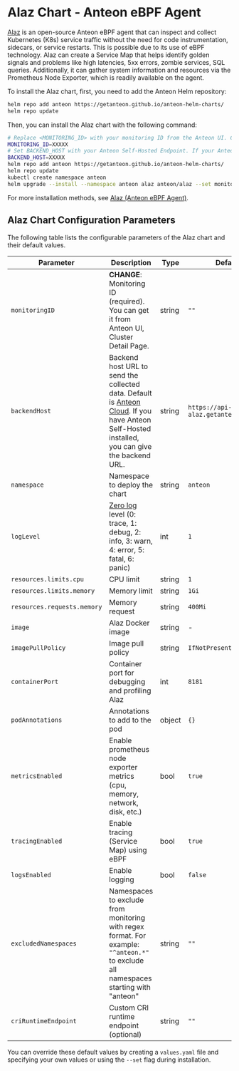 # Alaz Chart - Anteon eBPF Agent

[Alaz](https://github.com//alaz) is an open-source Anteon eBPF agent that can inspect and collect Kubernetes (K8s) service traffic without the need for code instrumentation, sidecars, or service restarts. This is possible due to its use of eBPF technology. Alaz can create a Service Map that helps identify golden signals and problems like high latencies, 5xx errors, zombie services, SQL queries. Additionally, it can gather system information and resources via the Prometheus Node Exporter, which is readily available on the agent.

To install the Alaz chart, first, you need to add the Anteon Helm repository:

```bash
helm repo add anteon https://getanteon.github.io/anteon-helm-charts/
helm repo update
```

Then, you can install the Alaz chart with the following command:
```bash
# Replace <MONITORING_ID> with your monitoring ID from the Anteon UI. Change XXXXX with your monitoring ID.
MONITORING_ID=XXXXX
# Set BACKEND_HOST with your Anteon Self-Hosted Endpoint. If your Anteon Self-Hosted endpoint is http://localhost:8014, then BACKEND_HOST=http://localhost:8014/api
BACKEND_HOST=XXXXX
helm repo add anteon https://getanteon.github.io/anteon-helm-charts/
helm repo update
kubectl create namespace anteon
helm upgrade --install --namespace anteon alaz anteon/alaz --set monitoringID=$MONITORING_ID --set backendHost=$BACKEND_HOST
```

For more installation methods, see [Alaz (Anteon eBPF Agent)](https://github.com/getanteon/alaz).

## Alaz Chart Configuration Parameters

The following table lists the configurable parameters of the Alaz chart and their default values.

| Parameter | Description | Type | Default |
| --- | --- | --- | --- |
| `monitoringID` | **CHANGE**: Monitoring ID (required). You can get it from Anteon UI, Cluster Detail Page. | string | `""` |
| `backendHost` | Backend host URL to send the collected data. Default is [Anteon Cloud](https://app.getanteon.com/). If you have Anteon Self-Hosted installed, you can give the backend URL. | string | `https://api-alaz.getanteon.com:443` |
| `namespace` | Namespace to deploy the chart | string | `anteon` |
| `logLevel` | [Zero log](https://github.com/rs/zerolog) level (0: trace, 1: debug, 2: info, 3: warn, 4: error, 5: fatal, 6: panic) | int | `1` |
| `resources.limits.cpu` | CPU limit | string | `1` |
| `resources.limits.memory` | Memory limit | string | `1Gi` |
| `resources.requests.memory` | Memory request | string | `400Mi` |
| `image` | Alaz Docker image | string | - |
| `imagePullPolicy` | Image pull policy | string | `IfNotPresent` |
| `containerPort` | Container port for debugging and profiling Alaz | int | `8181` |
| `podAnnotations` | Annotations to add to the pod | object | `{}` |
| `metricsEnabled` | Enable prometheus node exporter metrics (cpu, memory, network, disk, etc.) | bool | `true` |
| `tracingEnabled` | Enable tracing (Service Map) using eBPF | bool | `true` |
| `logsEnabled` | Enable logging | bool | `false` |
| `excludedNamespaces` | Namespaces to exclude from monitoring with regex format. For example: `"^anteon.*"` to exclude all namespaces starting with "anteon" | string | `""` |
| `criRuntimeEndpoint` | Custom CRI runtime endpoint (optional) | string | `""` |

You can override these default values by creating a `values.yaml` file and specifying your own values or using the `--set` flag during installation.
